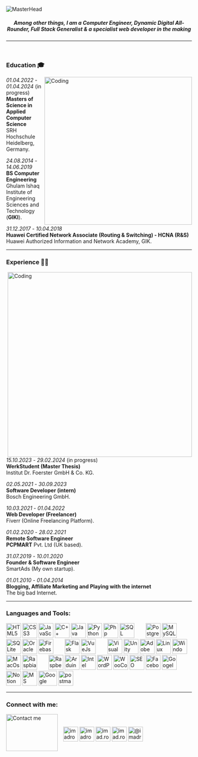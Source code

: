 <!--
### Hi there 👋
**imadroshan/imadroshan** is a ✨ _special_ ✨ repository because its `README.md` (this file) appears on your GitHub profile.

Here are some ideas to get you started:

- 🔭 I’m currently working on ...
- 🌱 I’m currently learning ...
- 👯 I’m looking to collaborate on ...
- 🤔 I’m looking for help with ...
- 💬 Ask me about ...
- 📫 How to reach me: ...
- 😄 Pronouns: ...
- ⚡ Fun fact: ...
-->
![MasterHead](https://i.imgur.com/rM12KgH.gif)
<h5 align="center">Among other things, I am a Computer Engineer, Dynamic Digital All-Rounder, Full Stack Generalist & a specialist web developer in the making</h5>  
  
-------
  
<br>

### Education 🎓 
<img align="right" alt="Coding" width="400" src="https://www.fegno.com/wp-content/uploads/2022/03/web-development-company-in-kochi.gif">

*01.04.2022* - *01.04.2024* (in progress)  
**Masters of Science in Applied Computer Science**  
SRH Hochschule Heidelberg, Germany.  
  
*24.08.2014* - *14.06.2019*  
**BS Computer Engineering**  
Ghulam Ishaq Institute of Engineering Sciences and Technology (**GIKI**).  
  
 *31.12.2017* - *10.04.2018*  
**Huawei Certified Network Associate (Routing & Switching) - HCNA (R&S)**  
Huawei Authorized Information and Network Academy, GIK.  
  
  
------
### Experience 👨‍💻 
<img align="right" alt="Coding" width="500" src="https://media.tenor.com/UttC4AITYR4AAAAd/full-stack-developer.gif">

*15.10.2023* - *29.02.2024* (in progress)  
**WerkStudent (Master Thesis)**  
Institut Dr. Foerster GmbH & Co. KG. 

*02.05.2021* - *30.09.2023*  
**Software Developer (intern)**  
Bosch Engineering GmbH. 

*10.03.2021* - *01.04.2022*  
**Web Developer (Freelancer)**  
Fiverr (Online Freelancing Platform).  
  
*01.02.2020* - *28.02.2021*  
**Remote Software Engineer**  
**PCPMART** Pvt. Ltd (UK based).  
  
 *31.07.2019* - *10.01.2020*  
**Founder & Software Engineer**  
SmartAds (My own startup).  
  
*01.01.2010* - *01.04.2014*  
**Blogging, Affiliate Marketing and Playing with the internet**  
The big bad Internet.  
  
  
------
<h3 align="left">Languages and Tools:</h3>
<p align="left"> 
<!-- Languages -->
<img src="https://cdn-icons-png.flaticon.com/512/5968/5968267.png" alt="HTML5" width="40" height="40"/> 
<img src="https://cdn-icons-png.flaticon.com/512/5968/5968242.png" alt="CSS3" width="40" height="40"/>
<img src="https://cdn-icons-png.flaticon.com/512/1199/1199124.png" alt="JavaScript" width="40" height="40"/>
<img src="https://cdn-icons-png.flaticon.com/512/6132/6132222.png" alt="C++" width="40" height="40"/>
<img src="https://cdn-icons-png.flaticon.com/512/226/226777.png" alt="Java" width="40" height="40"/>
<img src="https://cdn-icons-png.flaticon.com/512/5968/5968350.png" alt="Python" width="40" height="40"/>
<img src="https://cdn-icons-png.flaticon.com/512/5968/5968332.png" alt="Php" width="40" height="40"/>
<img src="https://cdn-icons-png.flaticon.com/512/2772/2772128.png" alt="SQL" width="40" height="40"/>
&nbsp;&nbsp;&nbsp;&nbsp;&nbsp;&nbsp;
<!-- Databases -->
<img src="https://cdn-icons-png.flaticon.com/512/5968/5968342.png" alt="PostgreSQL" width="40" height="40"/> 
<img src="https://cdn-icons-png.flaticon.com/512/919/919836.png" alt="MySQL" width="40" height="40"/>
<img src="https://upload.wikimedia.org/wikipedia/commons/thumb/9/97/Sqlite-square-icon.svg/1200px-Sqlite-square-icon.svg.png" alt="SQLite" width="40" height="40"/>
<img src="https://cdn-icons-png.flaticon.com/512/5969/5969170.png" alt="Oracle" width="40" height="40"/>
<img src="https://cdn-icons-png.flaticon.com/512/657/657695.png" alt="Firebase" width="40" height="40"/>
&nbsp;&nbsp;&nbsp;&nbsp;&nbsp;&nbsp;
<!-- Frameworks -->
<img src="https://www.vhv.rs/dpng/d/35-351319_flask-logo-png-transparent-png.png" alt="Flask" width="40" height="40"/> 
<img src="https://upload.wikimedia.org/wikipedia/commons/thumb/9/95/Vue.js_Logo_2.svg/1200px-Vue.js_Logo_2.svg.png" alt="VueJs" width="40" height="40"/>
&nbsp;&nbsp;&nbsp;&nbsp;&nbsp;&nbsp;
<!-- Tools -->
<img src="https://upload.wikimedia.org/wikipedia/commons/thumb/9/9a/Visual_Studio_Code_1.35_icon.svg/2048px-Visual_Studio_Code_1.35_icon.svg.png" alt="Visual Studio Code" width="40" height="40"/> 
<img src="https://cdn-icons-png.flaticon.com/512/5969/5969346.png" alt="Unity" width="40" height="40"/>
<img src="https://cdn-icons-png.flaticon.com/512/5968/5968520.png" alt="Adobe Photoshop" width="40" height="40"/>
<img src="https://cdn-icons-png.flaticon.com/512/226/226772.png" alt="Linux" width="40" height="40"/>
<img src="https://cdn-icons-png.flaticon.com/512/882/882702.png" alt="Windows" width="40" height="40"/>
<img src="https://upload.wikimedia.org/wikipedia/commons/c/c9/Finder_Icon_macOS_Big_Sur.png" alt="MacOs" width="40" height="40"/>
<img src="https://cdn-icons-png.flaticon.com/512/5969/5969184.png" alt="Raspbian" width="40" height="40"/>
&nbsp;&nbsp;&nbsp;&nbsp;&nbsp;&nbsp;
<!-- Other Tools -->
<img src="https://banner2.cleanpng.com/20180714/bbs/kisspng-raspberry-pi-foundation-raspberry-pi-3-raspbian-th-raspberry-pi-5b4a8f467c9565.7010823615316129985103.jpg" alt="Raspberry Pi" width="40" height="40"/>
<img src="https://upload.wikimedia.org/wikipedia/commons/thumb/8/87/Arduino_Logo.svg/2560px-Arduino_Logo.svg.png" alt="Arduino" width="40" height="40"/>
<img src="https://www.oreganosystems.at/application/files/2115/3501/5700/8051_5.png" alt="Intel 8051" width="40" height="40"/>
<img src="https://cdn-icons-png.flaticon.com/512/270/270832.png" alt="WordPress" width="40" height="40"/>
<img src="https://cdn-icons-png.flaticon.com/512/825/825519.png" alt="WooCommerce" width="40" height="40"/>
<img src="https://cdn-icons-png.flaticon.com/512/2977/2977790.png" alt="SEO" width="40" height="40"/>
<img src="https://cdn2.iconfinder.com/data/icons/facebook-ads-1/204/1-512.png" alt="Facebook Ads" width="40" height="40"/>
<img src="https://cdn-icons-png.flaticon.com/512/2875/2875421.png" alt="Googel Ads" width="40" height="40"/>
<img src="https://upload.wikimedia.org/wikipedia/commons/4/45/Notion_app_logo.png" alt="Notion" width="40" height="40"/>
<img src="https://upload.wikimedia.org/wikipedia/commons/thumb/5/5f/Microsoft_Office_logo_%282019%E2%80%93present%29.svg/1024px-Microsoft_Office_logo_%282019%E2%80%93present%29.svg.png" alt="MS Office" width="40" height="40"/>
<img src="https://logos-world.net/wp-content/uploads/2021/02/Google-Cloud-Emblem.png" alt="Google Cloud" width="50" height="40"/>
<img src="https://www.vectorlogo.zone/logos/getpostman/getpostman-icon.svg" alt="postman" width="40" height="40"/>
</p>  
  
------

<h3 align="left">Connect with me:</h3>
<img align="left" src="https://media.tenor.com/WuGchOp9hncAAAAC/call-me-shaq.gif" alt="Contact me" height="100" width="140"/>
<p align="left"><br><br>&nbsp;&nbsp;
<a href="https://linkedin.com/in/imadroshan" target="blank"><img align="center" src="https://cdn-icons-png.flaticon.com/512/2504/2504923.png" alt="imadroshan" height="40" width="40"/></a>
<a href="https://twitter.com/imadroshan" target="blank"><img align="center" src="https://cdn-icons-png.flaticon.com/512/2504/2504947.png" alt="imadroshan" height="40" width="40"/></a>
<a href="https://fb.com/imad.roshan" target="blank"><img align="center" src="https://cdn-icons-png.flaticon.com/512/2504/2504903.png" alt="imad.roshan" height="40" width="40"/></a>
<a href="https://instagram.com/imad.roshan" target="blank"><img align="center" src="https://cdn-icons-png.flaticon.com/512/2111/2111463.png" alt="imad.roshan" height="40" width="40"/></a>
<a href="https://www.youtube.com/@imadroshan" target="blank"><img align="center" src="https://cdn-icons-png.flaticon.com/512/3938/3938026.png" alt="@imadroshan" height="40" width="40" /></a>
</p>
